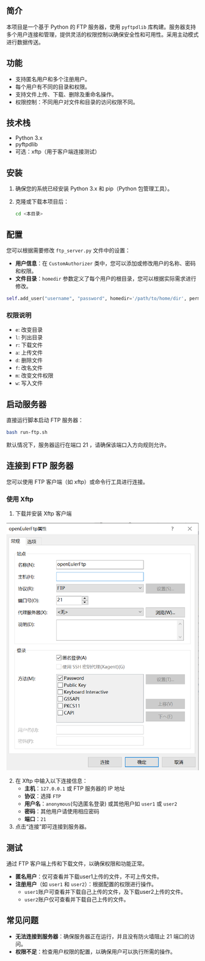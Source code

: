 ## 简介

本项目是一个基于 Python 的 FTP 服务器，使用 `pyftpdlib` 库构建。服务器支持多个用户连接和管理，提供灵活的权限控制以确保安全性和可用性。采用主动模式进行数据传送。

## 功能

- 支持匿名用户和多个注册用户。
- 每个用户有不同的目录和权限。
- 支持文件上传、下载、删除及重命名操作。
- 权限控制：不同用户对文件和目录的访问权限不同。

## 技术栈

- Python 3.x
- pyftpdlib
- 可选：xftp（用于客户端连接测试）

## 安装

1. 确保您的系统已经安装 Python 3.x 和 pip（Python 包管理工具）。

2. 克隆或下载本项目后：
   ```bash
   cd <本目录>
   ```

## 配置

您可以根据需要修改 `ftp_server.py` 文件中的设置：

- **用户信息**：在 `CustomAuthorizer` 类中，您可以添加或修改用户的名称、密码和权限。
- **文件目录**：`homedir` 参数定义了每个用户的根目录，您可以根据实际需求进行修改。

```python
self.add_user("username", "password", homedir='/path/to/home/dir', perm='elradfmw')
```

### 权限说明

- `e`: 改变目录
- `l`: 列出目录
- `r`: 下载文件
- `a`: 上传文件
- `d`: 删除文件
- `f`: 改名文件
- `m`: 改变文件权限
- `w`: 写入文件

## 启动服务器

直接运行脚本启动 FTP 服务器：

```bash
bash run-ftp.sh
```

默认情况下，服务器运行在端口 21 ，请确保该端口入方向规则允许。

## 连接到 FTP 服务器

您可以使用 FTP 客户端（如 xftp）或命令行工具进行连接。

### 使用 Xftp

1. 下载并安装 Xftp 客户端

![](./asset/xftp配置.png)

2. 在 Xftp 中输入以下连接信息：
   - **主机**：`127.0.0.1` 或 FTP 服务器的 IP 地址
   - **协议**：选择 `FTP`
   - **用户名**：`anonymous`(勾选匿名登录) 或其他用户如 `user1` 或 `user2`
   - **密码**：其他用户请使用相应密码
   - **端口**：`21`
3. 点击“连接”即可连接到服务器。

## 测试

通过 FTP 客户端上传和下载文件，以确保权限和功能正常。

- **匿名用户**：仅可查看并下载user1上传的文件，不可上传文件。
- **注册用户**（如 `user1` 和 `user2`）：根据配置的权限进行操作。
   - `user1`账户可查看并下载自己上传的文件，及下载user2上传的文件。
   - `user2`账户仅可查看并下载自己上传的文件。

## 常见问题

- **无法连接到服务器**：确保服务器正在运行，并且没有防火墙阻止 21 端口的访问。
- **权限不足**：检查用户权限的配置，以确保用户可以执行所需的操作。
